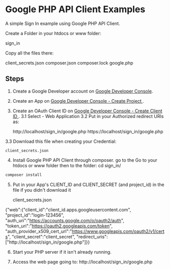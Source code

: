 # Google PHP API Client Examples
A simple Sign In example using Google PHP API Client.


Create a Folder in your htdocs or www folder:

sign_in


Copy all the files there:

client_secrets.json
composer.json
composer.lock
google.php



## Steps

1. Create a Google Developer account on [Google Developer Console](https://console.developers.google.com).

2. Create an App on [Google Developer Console - Create Project ](https://console.developers.google.com/projectcreate).

3. Create an OAuth Client ID on [Google Developer Console - Create Client ID ](https://console.developers.google.com/apis/credentials/oauthclient).
3.1 Select - Web Application
3.2 Put in your Authorized redirect URIs as:

    http://localhost/sign_in/google.php
    https://localhost/sign_in/google.php


3.3 Download this file when creating your Credential:

    client_secrets.json


4. Install Google PHP API Client through composer.
go to the Go to your htdocs or www folder then to the folder:
cd sign_in/

```cmd
composer install
```

5. Put in your App's CLIENT_ID and CLIENT_SECRET (and project_id) in the file if you didn't download it

    client_secrets.json


{"web":{"client_id":"client_id.apps.googleusercontent.com",
    "project_id":"login-123456",
    "auth_uri":"https://accounts.google.com/o/oauth2/auth",
    "token_uri":"https://oauth2.googleapis.com/token",
    "auth_provider_x509_cert_url":"https://www.googleapis.com/oauth2/v1/certs",
    "client_secret":"client_secret",
    "redirect_uris":["http://localhost/sign_in/google.php"]}}


6. Start your PHP server if it isn't already running.


7. Access the web page going to:
http://localhost/sign_in/google.php
